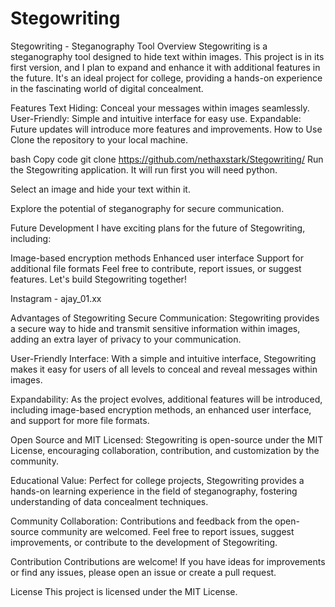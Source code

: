 # Stegowriting

Stegowriting - Steganography Tool
Overview
Stegowriting is a steganography tool designed to hide text within images. This project is in its first version, and I plan to expand and enhance it with additional features in the future. It's an ideal project for college, providing a hands-on experience in the fascinating world of digital concealment.

Features
Text Hiding: Conceal your messages within images seamlessly.
User-Friendly: Simple and intuitive interface for easy use.
Expandable: Future updates will introduce more features and improvements.
How to Use
Clone the repository to your local machine.

bash
Copy code
git clone https://github.com/nethaxstark/Stegowriting/
Run the Stegowriting application.
It will run first you will need python.

Select an image and hide your text within it.

Explore the potential of steganography for secure communication.

Future Development
I have exciting plans for the future of Stegowriting, including:

Image-based encryption methods
Enhanced user interface
Support for additional file formats
Feel free to contribute, report issues, or suggest features. Let's build Stegowriting together!

Instagram - ajay_01.xx

Advantages of Stegowriting
Secure Communication: Stegowriting provides a secure way to hide and transmit sensitive information within images, adding an extra layer of privacy to your communication.

User-Friendly Interface: With a simple and intuitive interface, Stegowriting makes it easy for users of all levels to conceal and reveal messages within images.

Expandability: As the project evolves, additional features will be introduced, including image-based encryption methods, an enhanced user interface, and support for more file formats.

Open Source and MIT Licensed: Stegowriting is open-source under the MIT License, encouraging collaboration, contribution, and customization by the community.

Educational Value: Perfect for college projects, Stegowriting provides a hands-on learning experience in the field of steganography, fostering understanding of data concealment techniques.

Community Collaboration: Contributions and feedback from the open-source community are welcomed. Feel free to report issues, suggest improvements, or contribute to the development of Stegowriting.

Contribution
Contributions are welcome! If you have ideas for improvements or find any issues, please open an issue or create a pull request.

License
This project is licensed under the MIT License.
